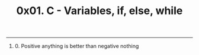 <html>
<body>
<header>
<h1>0x01. C - Variables, if, else, while</h1>
</header>
<hr>
<section>
<p>
<ol>
<li> 0. Positive anything is better than negative nothing </li>
</ol>
</p>
</section>
</body>
</html>
